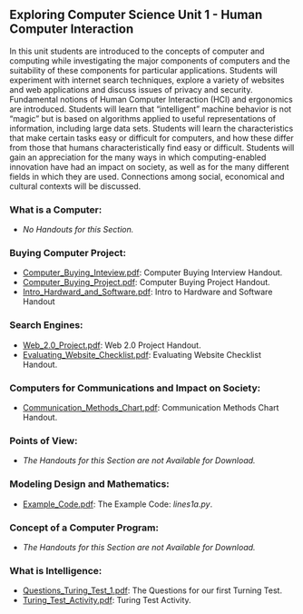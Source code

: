 ## Exploring Computer Science Unit 1 - Human Computer Interaction

In this unit students are introduced to the concepts of computer and computing while investigating the major components of computers and the suitability of these components for particular applications. Students will experiment with internet search techniques, explore a variety of websites and web applications and discuss issues of privacy and security. Fundamental notions of Human Computer Interaction (HCI) and ergonomics are introduced. Students will learn that “intelligent” machine behavior is not “magic” but is based on algorithms applied to useful representations of information, including large data sets. Students will learn the characteristics that make certain tasks easy or difficult for computers, and how these differ from those that humans characteristically find easy or difficult. Students will gain an appreciation for the many ways in which computing-enabled innovation have had an impact on society, as well as for the many different fields in which they are used. Connections among social, economical and cultural contexts will be discussed.

### What is a Computer:
* *No Handouts for this Section.*

### Buying Computer Project:
* [Computer_Buying_Inteview.pdf](./Computer_Buying_Inteview.pdf): Computer Buying Interview Handout.
* [Computer_Buying_Project.pdf](./Computer_Buying_Project.pdf): Computer Buying Project Handout.
* [Intro_Hardward_and_Software.pdf](./Intro_Hardward_and_Software.pdf): Intro to Hardware and Software Handout

### Search Engines:
* [Web_2.0_Project.pdf](./Web_2.0_Project.pdf): Web 2.0 Project Handout.
* [Evaluating_Website_Checklist.pdf](./Evaluating_Website_Checklist.pdf): Evaluating Website Checklist Handout.

### Computers for Communications and Impact on Society:
* [Communication_Methods_Chart.pdf](./Communication_Methods_Chart.pdf): Communication Methods Chart Handout.

### Points of View:
* *The Handouts for this Section are not Available for Download.*

### Modeling Design and Mathematics:
* [Example_Code.pdf](./Example_Code.pdf): The Example Code: *lines1a.py*.

### Concept of a Computer Program:
* *The Handouts for this Section are not Available for Download.*

### What is Intelligence:
* [Questions_Turing_Test_1.pdf](./Questions_Turing_Test_1.pdf): The Questions for our first Turning Test.
* [Turing_Test_Activity.pdf](./Turing_Test_Activity.pdf): Turing Test Activity.

